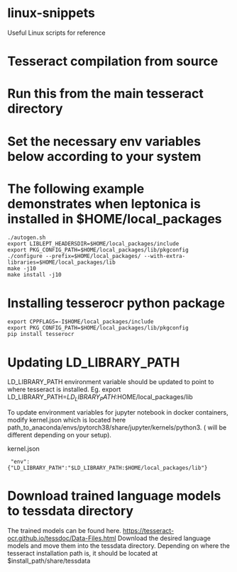 # linux-snippets
Useful Linux scripts for reference


# Tesseract compilation from source
# Run this from the main tesseract directory
# Set the necessary env variables below according to your system 
# The following example demonstrates when leptonica is installed in $HOME/local_packages
```
./autogen.sh
export LIBLEPT_HEADERSDIR=$HOME/local_packages/include  
export PKG_CONFIG_PATH=$HOME/local_packages/lib/pkgconfig  
./configure --prefix=$HOME/local_packages/ --with-extra-libraries=$HOME/local_packages/lib  
make -j10  
make install -j10 
```


# Installing tesserocr python package
```
export CPPFLAGS=-I$HOME/local_packages/include
export PKG_CONFIG_PATH=$HOME/local_packages/lib/pkgconfig
pip install tesserocr
```

# Updating LD_LIBRARY_PATH
LD_LIBRARY_PATH environment variable should be updated to point to where tesseract is installed. 
Eg. export LD_LIBRARY_PATH=$LD_LIBRARY_PATH:$HOME/local_packages/lib
 
To update environment variables for jupyter notebook in docker containers, modify kernel.json which is located here path_to_anaconda/envs/pytorch38/share/jupyter/kernels/python3. ( will be different depending on your setup).  

kernel.json
```
 "env": {"LD_LIBRARY_PATH":"$LD_LIBRARY_PATH:$HOME/local_packages/lib"}
```

# Download trained language models to tessdata directory
The trained models can be found here. https://tesseract-ocr.github.io/tessdoc/Data-Files.html
Download the desired language models and move them into the tessdata directory. Depending on where the tesseract installation path is, it should be located at $install_path/share/tessdata


